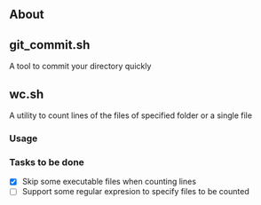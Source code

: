About 
---------------------------------
## git_commit.sh

A tool to commit your directory quickly 

## wc.sh
A utility to count lines of the files of specified folder or a single file

### Usage


### Tasks to be done
- [x] Skip some executable files when counting lines
- [ ] Support some regular expresion to specify files to be counted